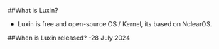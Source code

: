 ##What is Luxin?
- Luxin is free and open-source OS / Kernel, its based on NclearOS.
  
##When is Luxin released?
-28 July 2024

